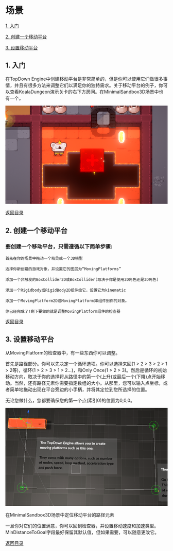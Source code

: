  <span id="mulu"></span>

# 场景              

[1. 入门](#1)  
 
[2. 创建一个移动平台](#2)  
 
[3. 设置移动平台](#3) 
 
<p id="1"></p>              

## 1. 入门
 
在TopDown Engine中创建移动平台是非常简单的，但是你可以使用它们做很多事情，并且有很多方法来调整它们以满足你的独特需求。关于移动平台的例子，你可以查看KoalaDungeon演示关卡的右下方房间。在MinimalSandbox3D场景中也有一个。
 
   ![示例图片](/images/moving-platform-1.png)

[返回目录](#mulu)

<p id="2"></p>              

## 2. 创建一个移动平台
 
### 要创建一个移动平台，只需遵循以下简单步骤:

    首先在你的场景中拖动一个精灵或一个3D模型

    选择你新创建的游戏对象，并设置它的图层为“MovingPlatforms”

    添加一个非触发的BoxCollider2D或BoxCollider(取决于你是使用2D角色还是3D角色)

    添加一个Rigidbody或RigidBody2D组件给它，设置它为kinematic

    添加一个MovingPlatform2D或MovingPlatform3D组件到你的对象。

    你已经完成了!剩下要做的就是调整MovingPlatform组件的检查器

[返回目录](#mulu)

<p id="3"></p>              

## 3. 设置移动平台
 
从MovingPlatform的检查器中，有一些东西你可以调整。

首先是路径部分。你可以先决定一个循环选项。你可以选择来回(1 > 2 > 3 > 2 > 1 > 2等)，循环(1 > 2 > 3 > 1 > 2…)，和Only Once(1 > 2 > 3)。然后是循环的初始移动方向，取决于你的选择将从路径中的第一个(上升)或最后一个(下降)点开始移动。当然，还有路径元素你需要指定数组的大小。从那里，您可以输入点坐标，或者简单地拖动出现在平台旁边的小手柄，并将其定位到您所选择的位置。

 无论您做什么，您都要确保您的第一个点(索引0)的位置为0,0,0。

   ![示例图片](/images/moving-platform-2.png)

   在MinimalSandbox3D场景中定位移动平台的路径元素

一旦你对它们的位置满意，你可以回到检查器，并设置移动速度和加速类型。MinDistanceToGoal字段最好保留其默认值，但如果需要，可以随意更改它。

[返回目录](#mulu)

